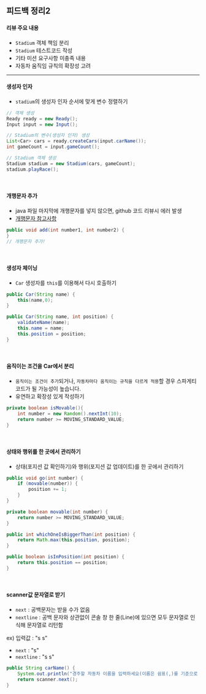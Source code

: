 피드백 정리2
---

#### 리뷰 주요 내용
- `Stadium` 객체 책임 분리
- `Stadium` 테스트코드 작성
- 기타 미션 요구사항 미충족 내용
- 자동차 움직임 규칙의 확장성 고려

---

#### 생성자 인자
- `stadium`의 생성자 인자 순서에 맞게 변수 정렬하기
```java
// 객체 생성
Ready ready = new Ready();
Input input = new Input();

// Stadium의 변수(생성자 인자) 생성
List<Car> cars = ready.createCars(input.carName()); 
int gameCount = input.gameCount();

// Stadium 객체 생성
Stadium stadium = new Stadium(cars, gameCount);
stadium.playRace();
```

<br>

#### 개행문자 추가
- java 파일 마지막에 개행문자를 넣지 않으면, github 코드 리뷰시 에러 발생
- [개행문자 참고사항][H]
```java
public void add(int number1, int number2) {
}
// 개행문자 추가!
```

[H]: [https://minz.dev/19]

<br>

#### 생성자 체이닝
- `Car` 생성자를 `this`를 이용해서 다시 호출하기 
```java
public Car(String name) {
    this(name,0);
}

public Car(String name, int position) {
    validateName(name);
    this.name = name;
    this.position = position;
}
```

<br>

#### 움직이는 조건을 Car에서 분리
- `움직이는 조건이 추가`되거나, `자동차마다 움직이는 규칙을 다르게 적용`할 경우 스파게티코드가 될 가능성이 높습니다.
- 유연하고 확장성 있게 작성하기

```java
private boolean isMovable(){
    int number = new Random().nextInt(10);
    return number >= MOVING_STANDARD_VALUE;
}
```

<br>

#### 상태와 행위를 한 곳에서 관리하기
- 상태(포지션 값 확인하기)와 행위(포지션 값 업데이트)를 한 곳에서 관리하기

```java
public void go(int number) {
    if (movable(number)) {
        position += 1;
    }
}

private boolean movable(int number) {
    return number >= MOVING_STANDARD_VALUE;
}

public int whichOneIsBiggerThan(int position) {
    return Math.max(this.position, position);
}

public boolean isInPosition(int position) {
    return this.position == position;
}
```

<br>

#### scanner값 문자열로 받기
- `next` : 공백문자는 받을 수가 없음
- `nextline` : 공백 문자와 상관없이 콘솔 창 한 줄(Line)에 있으면 모두 문자열로 인식해 문자열로 리턴함

ex) 입력값 : "s s"
- `next` : "s"
- `nextline` : "s s"

```java
public String carName() {
    System.out.println("경주할 자동차 이름을 입력하세요(이름은 쉼표(,)를 기준으로 구분).");
    return scanner.next();
}
```